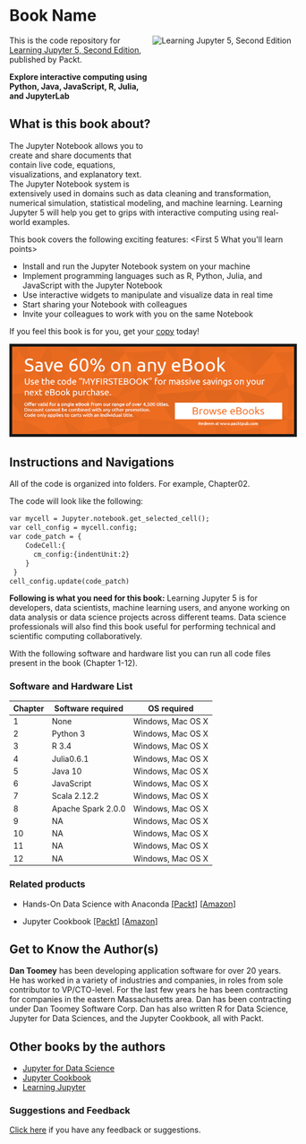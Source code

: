 # Book Name

<a href="https://www.packtpub.com/big-data-and-business-intelligence/learning-jupyter-5-second-edition?utm_source=github&utm_medium=repository&utm_campaign=9781789137408"><img src="https://www.packtpub.com/sites/default/files/B10526_MockupCover.png" alt="Learning Jupyter 5, Second Edition" height="256px" align="right"></a>

This is the code repository for [Learning Jupyter 5, Second Edition](https://www.packtpub.com/big-data-and-business-intelligence/learning-jupyter-5-second-edition?utm_source=github&utm_medium=repository&utm_campaign=9781789137408), published by Packt.

**Explore interactive computing using Python, Java, JavaScript, R, Julia, and JupyterLab**

## What is this book about?
The Jupyter Notebook allows you to create and share documents that contain live code, equations, visualizations, and explanatory text. The Jupyter Notebook system is extensively used in domains such as data cleaning and transformation, numerical simulation, statistical modeling, and machine learning. Learning Jupyter 5 will help you get to grips with interactive computing using real-world examples.

This book covers the following exciting features: <First 5 What you'll learn points>
* Install and run the Jupyter Notebook system on your machine
* Implement programming languages such as R, Python, Julia, and JavaScript with the Jupyter Notebook
* Use interactive widgets to manipulate and visualize data in real time
* Start sharing your Notebook with colleagues
* Invite your colleagues to work with you on the same Notebook

If you feel this book is for you, get your [copy](https://www.amazon.com/dp/1789137403) today!

<a href="https://www.packtpub.com/?utm_source=github&utm_medium=banner&utm_campaign=GitHubBanner"><img src="https://raw.githubusercontent.com/PacktPublishing/GitHub/master/GitHub.png" 
alt="https://www.packtpub.com/" border="5" /></a>


## Instructions and Navigations
All of the code is organized into folders. For example, Chapter02.

The code will look like the following:
```
var mycell = Jupyter.notebook.get_selected_cell();
var cell_config = mycell.config;
var code_patch = {
    CodeCell:{
      cm_config:{indentUnit:2}
    }
 }
cell_config.update(code_patch)
```

**Following is what you need for this book:**
Learning Jupyter 5 is for developers, data scientists, machine learning users, and anyone working on data analysis or data science projects across different teams. Data science professionals will also find this book useful for performing technical and scientific computing collaboratively.

With the following software and hardware list you can run all code files present in the book (Chapter 1-12).

### Software and Hardware List

| Chapter  | Software required   |     OS required   | 
| -------- | --------------------|-------------------| 
| 1        | None                | Windows, Mac OS X |
| 2        | Python 3            | Windows, Mac OS X |
| 3        | R 3.4               | Windows, Mac OS X |
| 4        | Julia0.6.1          | Windows, Mac OS X |
| 5        | Java 10             | Windows, Mac OS X |
| 6        | JavaScript          | Windows, Mac OS X |
| 7        | Scala 2.12.2        | Windows, Mac OS X |
| 8        | Apache Spark 2.0.0  | Windows, Mac OS X |
| 9        | NA                  | Windows, Mac OS X |
| 10       | NA                  | Windows, Mac OS X |
| 11       | NA                  | Windows, Mac OS X |
| 12       | NA                  | Windows, Mac OS X |





### Related products <Paste books from the Other books you may enjoy section>
* Hands-On Data Science with Anaconda [[Packt]](https://www.packtpub.com/big-data-and-business-intelligence/hands-data-science-anaconda?utm_source=github&utm_medium=repository&utm_campaign=9781788831192) [[Amazon]](https://www.amazon.com/dp/1788831195)

* Jupyter Cookbook [[Packt]](https://www.packtpub.com/big-data-and-business-intelligence/jupyter-cookbook?utm_source=github&utm_medium=repository&utm_campaign=9781788839440) [[Amazon]](https://www.amazon.com/dp/1788839447)

## Get to Know the Author(s)
**Dan Toomey** has been developing application software for over 20 years. He has worked in a variety of industries and companies, in roles from sole contributor to VP/CTO-level. For the last few years he has been contracting for companies in the eastern Massachusetts area. Dan has been contracting under Dan Toomey Software Corp. Dan has also written R for Data Science, Jupyter for Data Sciences, and the Jupyter Cookbook, all with Packt.




## Other books by the authors
* [Jupyter for Data Science](https://www.packtpub.com/big-data-and-business-intelligence/jupyter-data-science?utm_source=github&utm_medium=repository&utm_campaign=9781785880070)
* [Jupyter Cookbook](https://www.packtpub.com/big-data-and-business-intelligence/jupyter-cookbook?utm_source=github&utm_medium=repository&utm_campaign=9781788839440)
* [Learning Jupyter](https://www.packtpub.com/big-data-and-business-intelligence/learning-jupyter?utm_source=github&utm_medium=repository&utm_campaign=9781785884870)

### Suggestions and Feedback
[Click here](https://docs.google.com/forms/d/e/1FAIpQLSdy7dATC6QmEL81FIUuymZ0Wy9vH1jHkvpY57OiMeKGqib_Ow/viewform) if you have any feedback or suggestions.
